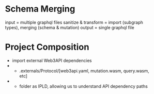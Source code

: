 # Schema Merging
input = multiple graphql files
sanitize & transform = import (subgraph types), merging (schema & mutation)
output = single graphql file

# Project Composition
- import external Web3API dependencies
- - .externals/Protocol/[web3api.yaml, mutation.wasm, query.wasm, etc]
- - folder as IPLD, allowing us to understand API dependency paths
